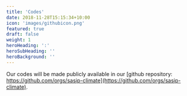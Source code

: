 ```yaml
---
title: 'Codes'
date: 2018-11-28T15:15:34+10:00
icon: 'images/githubicon.png'
featured: true
draft: false
weight: 1
heroHeading: ':'
heroSubHeading: ''
heroBackground: ''
---
```

Our codes will be made publicly available in our [github repository: https://github.com/orgs/sasip-climate](https://github.com/orgs/sasip-climate).
